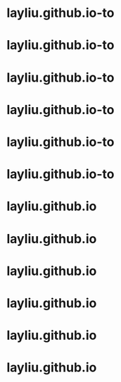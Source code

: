 # layliu.github.io-to
# layliu.github.io-to
# layliu.github.io-to
# layliu.github.io-to
# layliu.github.io-to
# layliu.github.io-to
# layliu.github.io
# layliu.github.io
# layliu.github.io
# layliu.github.io
# layliu.github.io
# layliu.github.io
